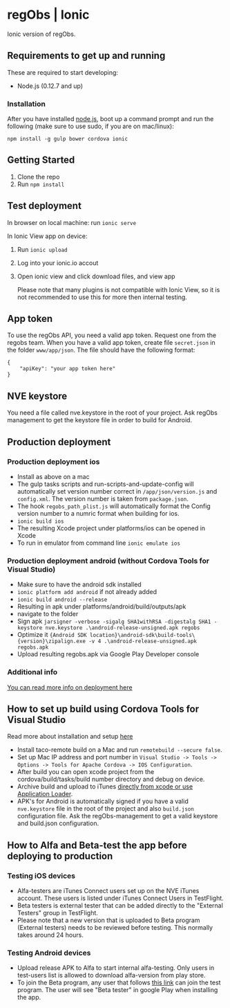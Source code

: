 # regObs | Ionic
Ionic version of regObs.

## Requirements to get up and running
These are required to start developing:

* Node.js (0.12.7 and up)

### Installation
After you have installed [node.js](https://nodejs.org), boot up a command prompt and run the following (make sure to use sudo, if you are on mac/linux):

    npm install -g gulp bower cordova ionic

## Getting Started
1. Clone the repo
2. Run `npm install`

## Test deployment
In browser on local machine:
run `ionic serve`

In Ionic View app on device:
1. Run `ionic upload`
2. Log into your ionic.io accout
3. Open ionic view and click download files, and view app

	Please note that many plugins is not compatible with Ionic View, so it is not recommended to use this for more then internal testing.


## App token
To use the regObs API, you need a valid app token. Request one from the regobs team. When you have a valid app token, create file `secret.json` in the folder `www/app/json`. The file should have the following format:

    {
    	"apiKey": "your app token here"
    }

## NVE keystore
You need a file called nve.keystore in the root of your project. Ask regObs management to get the keystore file in order to build for Android.

## Production deployment

### Production deployment ios
* Install as above on a mac
* The gulp tasks scripts and run-scripts-and-update-config will automatically set version number correct in `/app/json/version.js` and `config.xml`. The version number is taken from `package.json`.
* The hook `regobs_path_plist.js` will automatically format the Config version number to a numric format when building for ios.
* `ionic build ios`
* The resulting Xcode project under platforms/ios can be opened in Xcode
* To run in emulator from command line `ionic emulate ios`

### Production deployment android (without Cordova Tools for Visual Studio)
* Make sure to have the android sdk installed
* `ionic platform add android` if not already added
* `ionic build android --release`
* Resulting in apk under platforms/android/build/outputs/apk
* navigate to the folder
* Sign apk `jarsigner -verbose -sigalg SHA1withRSA -digestalg SHA1 -keystore nve.keystore .\android-release-unsigned.apk regobs`
* Optimize it `{Android SDK location}\android-sdk\build-tools\{version}\zipalign.exe -v 4 .\android-release-unsigned.apk regobs.apk`
* Upload resulting regobs.apk via Google Play Developer console

### Additional info
[You can read more info on deployment here](http://ionicframework.com/docs/guide/publishing.html)

## How to set up build using Cordova Tools for Visual Studio
Read more about installation and setup [here](https://taco.visualstudio.com/)

* Install taco-remote build on a Mac and run `remotebuild --secure false`.
* Set up Mac IP address and port number in `Visual Studio -> Tools -> Options -> Tools for Apache Cordova -> IOS Configuration`.
* After build you can open xcode project from the cordova/build/tasks/build number directory and debug on device.
* Archive build and upload to iTunes [directly from xcode or use Application Loader](https://developer.apple.com/library/content/documentation/LanguagesUtilities/Conceptual/iTunesConnect_Guide/Chapters/UploadingBinariesforanApp.html).
* APK's for Android is automatically signed if you have a valid `nve.keystore` file in the root of the project and also `build.json` configuration file. Ask the regObs-management to get a valid keystore and build.json configuration.

## How to Alfa and Beta-test the app before deploying to production

### Testing iOS devices
* Alfa-testers are iTunes Connect users set up on the NVE iTunes account. These users is listed under iTunes Connect Users in TestFlight.
* Beta testers is external tester that can be added directly to the "External Testers" group in TestFlight.
* Please note that a new version that is uploaded to Beta program (External testers) needs to be reviewed before testing. This normally takes around 24 hours.

### Testing Android devices
* Upload release APK to Alfa to start internal alfa-testing. Only users in test-users list is allowed to download alfa-version from play store.
* To join the Beta program, any user that follows [this link](https://play.google.com/apps/testing/no.nlink.nve) can join the test program. The user will see "Beta tester" in google Play when installing the app.

